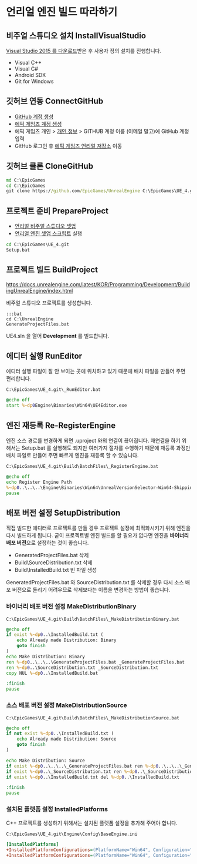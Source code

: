 # 언리얼 엔진 빌드 따라하기

## 비주얼 스튜디오 설치 InstallVisualStudio

[Visual Studio 2015 를 다운로드](/vs2015_download_digest)받은 후 사용자 정의 설치를 진행합니다.

* Visual C++
* Visual C#
* Android SDK
* Git for Windows

## 깃허브 연동 ConnectGitHub

* [GitHub 계정 생성](https://github.com/)
* [에픽 게임즈 계정 생성](https://docs.unrealengine.com/latest/KOR/GettingStarted/Installation/index.html#bookmark1>)
* 에픽 게임즈 개인 > [개인 정보](https://www.unrealengine.com/dashboard/settings) > GITHUB 계정 이름 (이메일 말고)에 GitHub 계정 입력 
* GitHub 로그인 후 [에픽 게임즈 언리얼 저장소](https://github.com/epicgames/unrealengine/) 이동

## 깃허브 클론 CloneGitHub

```bat
md C:\EpicGames
cd C:\EpicGames
git clone https://github.com/EpicGames/UnrealEngine C:\EpicGames\UE_4.git
```

## 프로젝트 준비 PrepareProject

* [언리얼 비주얼 스튜디오 셋업](ue4_windows_vs_setup_digest) 
* [언리얼 엔진 셋업 스크립트](ue4_setup_script_analysis) 실행

```bat
cd C:\EpicGames\UE_4.git
Setup.bat
```

## 프로젝트 빌드 BuildProject

<https://docs.unrealengine.com/latest/KOR/Programming/Development/BuildingUnrealEngine/index.html>

비주얼 스튜디오 프로젝트를 생성합니다.

    :::bat
    cd C:\UnrealEngine
    GenerateProjectFiles.bat

UE4.sln 을 열어 **Development** 를 빌드합니다.


## 에디터 실행 RunEditor

에디터 실행 파일이 잘 안 보이는 곳에 위치하고 있기 때문에 배치 파일을 만들어 주면 편리합니다.

`C:\EpicGames\UE_4.git\_RunEditor.bat`

```bat
@echo off
start %~dp0Engine\Binaries\Win64\UE4Editor.exe
```


## 엔진 재등록 Re-RegisterEngine

엔진 소스 경로를 변경하게 되면 .uproject 와의 연결이 끊어집니다. 재연결을 하기 위해서는 Setup.bat 를 실행해도 되지만 여러가지 절차를 수행하기 때문에 재등록 과정만 배치 파일로 만들어 주면 빠르게 엔진을 재등록 할 수 있습니다.

`C:\EpicGames\UE_4.git\Build\BatchFiles\_RegisterEngine.bat`

```bat
@echo off
echo Register Engine Path
%~dp0..\..\..\Engine\Binaries\Win64\UnrealVersionSelector-Win64-Shipping.exe /register
pause
```


## 배포 버전 설정 SetupDistribution

직접 빌드한 에디터로 프로젝트를 만들 경우 프로젝트 설정에 최적화시키기 위해 엔진을 다시 빌드하게 됩니다. 굳이 프로젝트별 엔진 빌드를 할 필요가 없다면 엔진을 **바이너리 배포 버전**으로 설정하는 것이 좋습니다.

* GeneratedProjectFiles.bat 삭제
* Build\SourceDistribution.txt 삭제
* Build\InstalledBuild.txt 빈 파일 생성

GeneratedProjectFiles.bat 와 SourceDistribution.txt 를 삭제할 경우 다시 소스 배포 버전으로 돌리기 어려우므로 삭제보다는 이름을 변경하는 방법이 좋습니다.

### 바이너리 배포 버전 설정 MakeDistributionBinary

`C:\EpicGames\UE_4.git\Build\BatchFiles\_MakeDistributionBinary.bat`

```bat
@echo off
if exist %~dp0..\InstalledBuild.txt (
	echo Already made Distribution: Binary
	goto finish
)
echo Make Distribution: Binary
ren %~dp0..\..\..\GenerateProjectFiles.bat _GenerateProjectFiles.bat       
ren %~dp0..\SourceDistribution.txt _SourceDistribution.txt
copy NUL %~dp0..\InstalledBuild.bat

:finish
pause
```

### 소스 배포 버전 설정 MakeDistributionSource

`C:\EpicGames\UE_4.git\Build\BatchFiles\_MakeDistributionSource.bat`

```bat
@echo off
if not exist %~dp0..\InstalledBuild.txt (
	echo Already made Distribution: Source
	goto finish
)

echo Make Distribution: Source
if exist %~dp0..\..\..\_GenerateProjectFiles.bat ren %~dp0..\..\..\_GenerateProjectFiles.bat GenerateProjectFiles.bat       
if exist %~dp0..\_SourceDistribution.txt ren %~dp0..\_SourceDistribution.txt SourceDistribution.txt
if exist %~dp0..\InstalledBuild.txt del %~dp0..\InstalledBuild.txt

:finish
pause
```

### 설치된 플랫폼 설정 InstalledPlatforms

C++ 프로젝트를 생성하기 위해서는 설치된 플랫폼 설정을 추가해 주어야 합니다.

`C:\EpicGames\UE_4.git\Engine\Config\BaseEngine.ini`

```ini
[InstalledPlatforms]
+InstalledPlatformConfigurations=(PlatformName="Win64", Configuration="DebugGame", PlatformType="Game", RequiredFile="Engine\Binaries\Win64\UE4Game.target", ProjectType="Any", bCanBeDisplayed=False)
+InstalledPlatformConfigurations=(PlatformName="Win64", Configuration="Development", PlatformType="Game", RequiredFile="Engine\Binaries\Win64\UE4Game.target", ProjectType="Any", bCanBeDisplayed=False)
```
